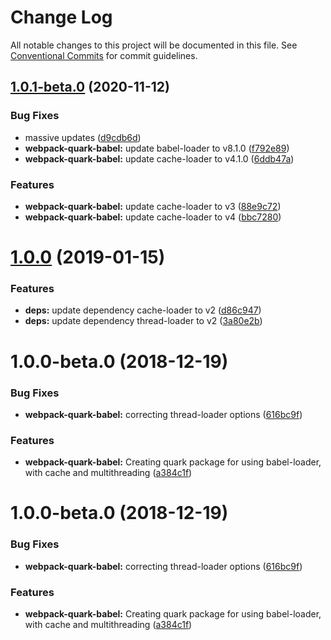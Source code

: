 # Change Log

All notable changes to this project will be documented in this file.
See [Conventional Commits](https://conventionalcommits.org) for commit guidelines.

## [1.0.1-beta.0](https://github.com/thc-tools/webpack-laboratory/compare/@thc/webpack-quark-babel@1.0.0...@thc/webpack-quark-babel@1.0.1-beta.0) (2020-11-12)


### Bug Fixes

* massive updates ([d9cdb6d](https://github.com/thc-tools/webpack-laboratory/commit/d9cdb6de2947dca6e215f3d5150b44176117fdeb))
* **webpack-quark-babel:** update babel-loader to v8.1.0 ([f792e89](https://github.com/thc-tools/webpack-laboratory/commit/f792e89f5323e5d6947226662ff3de18a7f505a8))
* **webpack-quark-babel:** update cache-loader to v4.1.0 ([6ddb47a](https://github.com/thc-tools/webpack-laboratory/commit/6ddb47a613693dc2b3f5c4b3c0bc4068c9455c81))


### Features

* **webpack-quark-babel:** update cache-loader to v3 ([88e9c72](https://github.com/thc-tools/webpack-laboratory/commit/88e9c72c65ee367c2158f27e6447ae355ddf4767))
* **webpack-quark-babel:** update cache-loader to v4 ([bbc7280](https://github.com/thc-tools/webpack-laboratory/commit/bbc72805df1a70bf050a278b12fd0b2443f6fa1e))





# [1.0.0](https://github.com/thc-tools/webpack-laboratory/compare/@thc/webpack-quark-babel@1.0.0-beta.0...@thc/webpack-quark-babel@1.0.0) (2019-01-15)


### Features

* **deps:** update dependency cache-loader to v2 ([d86c947](https://github.com/thc-tools/webpack-laboratory/commit/d86c947))
* **deps:** update dependency thread-loader to v2 ([3a80e2b](https://github.com/thc-tools/webpack-laboratory/commit/3a80e2b))






# 1.0.0-beta.0 (2018-12-19)


### Bug Fixes

* **webpack-quark-babel:** correcting thread-loader options ([616bc9f](https://github.com/thc-tools/webpack-laboratory/commit/616bc9f))


### Features

* **webpack-quark-babel:** Creating quark package for using babel-loader, with cache and multithreading ([a384c1f](https://github.com/thc-tools/webpack-laboratory/commit/a384c1f))





# 1.0.0-beta.0 (2018-12-19)


### Bug Fixes

* **webpack-quark-babel:** correcting thread-loader options ([616bc9f](https://github.com/thc-tools/webpack-laboratory/commit/616bc9f))


### Features

* **webpack-quark-babel:** Creating quark package for using babel-loader, with cache and multithreading ([a384c1f](https://github.com/thc-tools/webpack-laboratory/commit/a384c1f))
